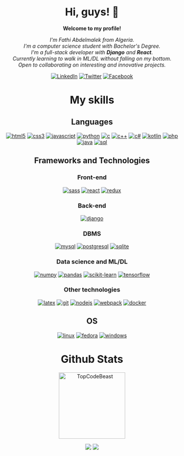 <div align="center">

# Hi, guys! 👋

**Welcome to my profile!**

_I'm Fathi Abdelmalek from Algeria._  
_I'm a computer science student with Bachelor's Degree._  
_I'm a full-stack developer with **Django** and **React**._  
_Currently learning to walk in ML/DL without falling on my bottom._  
_Open to collaborating on interesting and innovative projects._

[![LinkedIn](https://img.shields.io/badge/LinkedIn-blue?style=flat-square&logo=linkedin)](https://www.linkedin.com/in/fathi-abdelmalek)
[![Twitter](https://img.shields.io/badge/Twitter-blue?style=flat-square&logo=twitter)](https://twitter.com/fathiabdelmale1)
[![Facebook](https://img.shields.io/badge/Facebook-blue?style=flat-square&logo=facebook)](https://www.facebook.com/fathi.abdelmalek.01/)

# My skills

## Languages

[![html5](https://img.shields.io/badge/html5-black?style=for-the-badge&logo=html5)](https://hub.docker.com/u/fathiabdelmalek)
[![css3](https://img.shields.io/badge/css3-black?style=for-the-badge&logo=css3)](https://hub.docker.com/u/fathiabdelmalek)
[![javascript](https://img.shields.io/badge/javascript-black?style=for-the-badge&logo=javascript)](https://github.com/fathiabdelmalek)
[![python](https://img.shields.io/badge/python-black?style=for-the-badge&logo=python)](https://github.com/fathiabdelmalek)
[![c](https://img.shields.io/badge/c-black?style=for-the-badge&logo=c)](https://github.com/fathiabdelmalek)
[![c++](https://img.shields.io/badge/c++-black?style=for-the-badge&logo=cplusplus)](https://github.com/fathiabdelmalek)
[![c#](https://img.shields.io/badge/csharp-black?style=for-the-badge&logo=csharp)](https://github.com/fathiabdelmalek)
[![kotlin](https://img.shields.io/badge/kotlin-black?style=for-the-badge&logo=kotlin)](https://github.com/fathiabdelmalek)
[![php](https://img.shields.io/badge/php-black?style=for-the-badge&logo=php)](https://github.com/fathiabdelmalek)
[![java](https://img.shields.io/badge/java-black?style=for-the-badge&logo=java)](https://github.com/fathiabdelmalek)
[![sql](https://img.shields.io/badge/sql-black?style=for-the-badge&logo=sql)](https://github.com/fathiabdelmalek)

## Frameworks and Technologies

### Front-end

[![sass](https://img.shields.io/badge/sass-black?style=for-the-badge&logo=sass)](https://hub.docker.com/u/fathiabdelmalek)
[![react](https://img.shields.io/badge/ract-black?style=for-the-badge&logo=react)](https://github.com/fathiabdelmalek)
[![redux](https://img.shields.io/badge/redux-black?style=for-the-badge&logo=redux)](https://github.com/fathiabdelmalek)

### Back-end

[![django](https://img.shields.io/badge/django-black?style=for-the-badge&logo=django)](https://github.com/fathiabdelmalek)

### DBMS

[![mysql](https://img.shields.io/badge/mysql-black?style=for-the-badge&logo=mysql)](https://github.com/fathiabdelmalek)
[![postgresql](https://img.shields.io/badge/postgresql-black?style=for-the-badge&logo=postgresql)](https://github.com/fathiabdelmalek)
[![sqlite](https://img.shields.io/badge/sqlite-black?style=for-the-badge&logo=sqlite)](https://github.com/fathiabdelmalek)

### Data science and ML/DL

[![numpy](https://img.shields.io/badge/numpy-black?style=for-the-badge&logo=numpy)](https://github.com/fathiabdelmalek)
[![pandas](https://img.shields.io/badge/pandas-black?style=for-the-badge&logo=pandas)](https://github.com/fathiabdelmalek)
[![scikit-learn](https://img.shields.io/badge/scikit--learn-black?style=for-the-badge&logo=scikit-learn)](https://github.com/fathiabdelmalek)
[![tensorflow](https://img.shields.io/badge/TensorFlow-black?style=for-the-badge&logo=TensorFlow)](https://github.com/fathiabdelmalek)

### Other technologies

[![latex](https://img.shields.io/badge/latex-black?style=for-the-badge&logo=latex)](https://github.com/fathiabdelmalek)
[![git](https://img.shields.io/badge/Git-black?style=for-the-badge&logo=git)](https://github.com/fathiabdelmalek)
[![nodejs](https://img.shields.io/badge/node--js-black?style=for-the-badge&logo=nodedotjs)](https://github.com/fathiabdelmalek)
[![webpack](https://img.shields.io/badge/webpack-black?style=for-the-badge&logo=webpack)](https://github.com/fathiabdelmalek)
[![docker](https://img.shields.io/badge/docker-black?style=for-the-badge&logo=docker)](https://github.com/fathiabdelmalek)

## OS

[![linux](https://img.shields.io/badge/linux-black?style=for-the-badge&logo=Linux)](https://github.com/fathiabdelmalek)
[![fedora](https://img.shields.io/badge/fedora-black?style=for-the-badge&logo=fedora)](https://github.com/fathiabdelmalek)
[![windows](https://img.shields.io/badge/Windows-black?style=for-the-badge&logo=Windows)](https://github.com/fathiabdelmalek)

# Github Stats

  <p align="center"><img height="180em" src="https://github-profile-summary-cards.vercel.app/api/cards/profile-details?username=fathiabdelmalek&theme=transparent&hide=" alt="TopCodeBeast" align = "center"/></p>

  <p align="center">
    <img src="https://github-readme-streak-stats.herokuapp.com/?user=fathiabdelmalek&hide_border=true&card_width=338&theme=transparent&hide=" />
    <img src="http://github-profile-summary-cards.vercel.app/api/cards/stats?username=fathiabdelmalek&theme=transparent&hide=" />
  </p>

</div>
